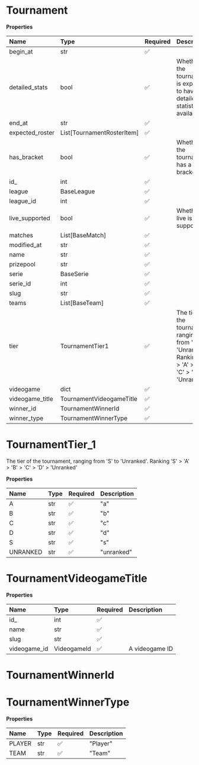 # Tournament

**Properties**

| Name            | Type                       | Required | Description                                                                                                  |
| :-------------- | :------------------------- | :------- | :----------------------------------------------------------------------------------------------------------- |
| begin_at        | str                        | ✅       |                                                                                                              |
| detailed_stats  | bool                       | ✅       | Whether the tournament is expected to have detailed statistics available                                     |
| end_at          | str                        | ✅       |                                                                                                              |
| expected_roster | List[TournamentRosterItem] | ✅       |                                                                                                              |
| has_bracket     | bool                       | ✅       | Whether the tournament has a bracket                                                                         |
| id\_            | int                        | ✅       |                                                                                                              |
| league          | BaseLeague                 | ✅       |                                                                                                              |
| league_id       | int                        | ✅       |                                                                                                              |
| live_supported  | bool                       | ✅       | Whether live is supported                                                                                    |
| matches         | List[BaseMatch]            | ✅       |                                                                                                              |
| modified_at     | str                        | ✅       |                                                                                                              |
| name            | str                        | ✅       |                                                                                                              |
| prizepool       | str                        | ✅       |                                                                                                              |
| serie           | BaseSerie                  | ✅       |                                                                                                              |
| serie_id        | int                        | ✅       |                                                                                                              |
| slug            | str                        | ✅       |                                                                                                              |
| teams           | List[BaseTeam]             | ✅       |                                                                                                              |
| tier            | TournamentTier1            | ✅       | The tier of the tournament, ranging from 'S' to 'Unranked'. Ranking 'S' > 'A' > 'B' > 'C' > 'D' > 'Unranked' |
| videogame       | dict                       | ✅       |                                                                                                              |
| videogame_title | TournamentVideogameTitle   | ✅       |                                                                                                              |
| winner_id       | TournamentWinnerId         | ✅       |                                                                                                              |
| winner_type     | TournamentWinnerType       | ✅       |                                                                                                              |

# TournamentTier_1

The tier of the tournament, ranging from 'S' to 'Unranked'. Ranking 'S' > 'A' > 'B' > 'C' > 'D' > 'Unranked'

**Properties**

| Name     | Type | Required | Description |
| :------- | :--- | :------- | :---------- |
| A        | str  | ✅       | "a"         |
| B        | str  | ✅       | "b"         |
| C        | str  | ✅       | "c"         |
| D        | str  | ✅       | "d"         |
| S        | str  | ✅       | "s"         |
| UNRANKED | str  | ✅       | "unranked"  |

# TournamentVideogameTitle

**Properties**

| Name         | Type        | Required | Description    |
| :----------- | :---------- | :------- | :------------- |
| id\_         | int         | ✅       |                |
| name         | str         | ✅       |                |
| slug         | str         | ✅       |                |
| videogame_id | VideogameId | ✅       | A videogame ID |

# TournamentWinnerId

# TournamentWinnerType

**Properties**

| Name   | Type | Required | Description |
| :----- | :--- | :------- | :---------- |
| PLAYER | str  | ✅       | "Player"    |
| TEAM   | str  | ✅       | "Team"      |
